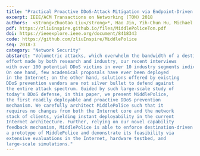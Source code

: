 ```yaml
---
title: "Practical Proactive DDoS-Attack Mitigation via Endpoint-Driven In-Network Traffic Control"
excerpt: IEEE/ACM Transactions on Networking (TON) 2018
authors:  <strong>Zhuotao Liu</strong>*, Hao Jin, Yih-Chun Hu, Michael Bailey
pdf: https://zliuinspire.github.io/files/MiddlePoliceTon.pdf
doi: https://ieeexplore.ieee.org/document/8418343
code: https://github.com/zliuInspire/MiddlePolice
seq: 2018-3
category: "Network Security"
abstarct: "Volumetric attacks, which overwhelm the bandwidth of a destination, are among the most common distributed denial-of-service (DDoS) attacks today. Despite considerable
effort made by both research and industry, our recent interviews
with over 100 potential DDoS victims in over 10 industry segments indicate that today's DDoS prevention is far from perfect.
On one hand, few academical proposals have ever been deployed
in the Internet; on the other hand, solutions offered by existing
DDoS prevention vendors are not silver bullet to defend against
the entire attack spectrum. Guided by such large-scale study of
today's DDoS defense, in this paper, we present MiddlePolice,
the first readily deployable and proactive DDoS prevention
mechanism. We carefully architect MiddlePolice such that it
requires no changes from both the Internet core and the network
stack of clients, yielding instant deployability in the current
Internet architecture. Further, relying on our novel capability
feedback mechanism, MiddlePolice is able to enforce destination-driven traffic control so that it guarantees to deliver victim-desired traffic regardless of the attacker strategies. We implement
a prototype of MiddlePolice and demonstrate its feasibility via
extensive evaluations in the Internet, hardware testbed, and
large-scale simulations."
---
```

